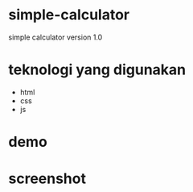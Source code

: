 # simple-calculator
simple calculator
version 1.0

# teknologi yang digunakan

- html
- css
- js

# demo

# screenshot
